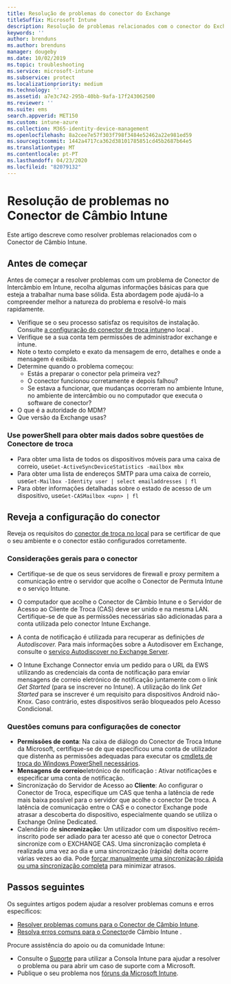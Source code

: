 ```yaml
---
title: Resolução de problemas do conector do Exchange
titleSuffix: Microsoft Intune
description: Resolução de problemas relacionados com o conector do Exchange no local do Intune.
keywords: ''
author: brenduns
ms.author: brenduns
manager: dougeby
ms.date: 10/02/2019
ms.topic: troubleshooting
ms.service: microsoft-intune
ms.subservice: protect
ms.localizationpriority: medium
ms.technology: ''
ms.assetid: a7e3c742-295b-40bb-9afa-17f243062500
ms.reviewer: ''
ms.suite: ems
search.appverid: MET150
ms.custom: intune-azure
ms.collection: M365-identity-device-management
ms.openlocfilehash: 8a2cee7e57f303f798f3484e52462a22e981ed59
ms.sourcegitcommit: 1442a4717ca362d38101785851cd45b2687b64e5
ms.translationtype: MT
ms.contentlocale: pt-PT
ms.lasthandoff: 04/23/2020
ms.locfileid: "82079132"
---
```

# <a name="troubleshoot-the-intune-exchange-connector"></a>Resolução de problemas no Conector de Câmbio Intune

Este artigo descreve como resolver problemas relacionados com o Conector de Câmbio Intune.

## <a name="before-you-start"></a>Antes de começar

Antes de começar a resolver problemas com um problema de Conector de Intercâmbio em Intune, recolha algumas informações básicas para que esteja a trabalhar numa base sólida. Esta abordagem pode ajudá-lo a compreender melhor a natureza do problema e resolvê-lo mais rapidamente.

- Verifique se o seu processo satisfaz os requisitos de instalação. Consulte [a configuração do conector de troca intune](exchange-connector-install.md)no local .
- Verifique se a sua conta tem permissões de administrador exchange e intune.
- Note o texto completo e exato da mensagem de erro, detalhes e onde a mensagem é exibida.
- Determine quando o problema começou: 
  - Estás a preparar o conector pela primeira vez? 
  - O conector funcionou corretamente e depois falhou?
  - Se estava a funcionar, que mudanças ocorreram no ambiente Intune, no ambiente de intercâmbio ou no computador que executa o software de conector?
- O que é a autoridade do MDM?
- Que versão da Exchange usas?

### <a name="use-powershell-to-get-more-data-on-exchange-connector-issues"></a>Use powerShell para obter mais dados sobre questões de Conectore de troca

- Para obter uma lista de todos os dispositivos móveis para uma caixa de correio, use`Get-ActiveSyncDeviceStatistics -mailbox mbx`
- Para obter uma lista de endereços SMTP para uma caixa de correio, use`Get-Mailbox -Identity user | select emailaddresses | fl`
- Para obter informações detalhadas sobre o estado de acesso de um dispositivo, use`Get-CASMailbox <upn> | fl`

## <a name="review-the-connector-configuration"></a>Reveja a configuração do conector

Reveja os requisitos do [conector de troca no local](exchange-connector-install.md#intune-exchange-connector-requirements) para se certificar de que o seu ambiente e o conector estão configurados corretamente. 

### <a name="general-considerations-for-the-connector"></a>Considerações gerais para o conector

- Certifique-se de que os seus servidores de firewall e proxy permitem a comunicação entre o servidor que acolhe o Conector de Permuta Intune e o serviço Intune.

- O computador que acolhe o Conector de Câmbio Intune e o Servidor de Acesso ao Cliente de Troca (CAS) deve ser unido e na mesma LAN. Certifique-se de que as permissões necessárias são adicionadas para a conta utilizada pelo conector Intune Exchange.

- A conta de notificação é utilizada para recuperar as definições *de Autodiscover.* Para mais informações sobre a Autodisover em Exchange, consulte o [serviço Autodiscover no Exchange Server](https://docs.microsoft.com/exchange/architecture/client-access/autodiscover?view=exchserver-2016).

- O Intune Exchange Connector envia um pedido para o URL da EWS utilizando as credenciais da conta de notificação para enviar mensagens de correio eletrónico de notificação juntamente com o link *Get Started* (para se inscrever no Intune). A utilização do link *Get Started* para se inscrever é um requisito para dispositivos Android não-Knox. Caso contrário, estes dispositivos serão bloqueados pelo Acesso Condicional.

### <a name="common-issues-for-connector-configurations"></a>Questões comuns para configurações de conector

- **Permissões de conta**: Na caixa de diálogo do Conector de Troca Intune da Microsoft, certifique-se de que especificou uma conta de utilizador que distenha as permissões adequadas para executar os [cmdlets de troca do Windows PowerShell necessários](exchange-connector-install.md#exchange-cmdlet-requirements).
- **Mensagens de correio**eletrónico de notificação : Ativar notificações e especificar uma conta de notificação.
- Sincronização do Servidor de Acesso ao **Cliente**: Ao configurar o Conector de Troca, especifique um CAS que tenha a latência de rede mais baixa possível para o servidor que acolhe o conector De troca. A latência de comunicação entre o CAS e o conector Exchange pode atrasar a descoberta do dispositivo, especialmente quando se utiliza o Exchange Online Dedicated.
- Calendário de **sincronização**: Um utilizador com um dispositivo recém-inscrito pode ser adiado para ter acesso até que o conector Detroca sincronize com o EXCHANGE CAS. Uma sincronização completa é realizada uma vez ao dia e uma sincronização (rápida) delta ocorre várias vezes ao dia. Pode [forçar manualmente uma sincronização rápida ou uma sincronização completa](exchange-connector-install.md#manually-force-a-quick-sync-or-full-sync) para minimizar atrasos.

## <a name="next-steps"></a>Passos seguintes
Os seguintes artigos podem ajudar a resolver problemas comuns e erros específicos:

- [Resolver problemas comuns para o Conector de Câmbio Intune](troubleshoot-exchange-connector-common-problems.md).
- [Resolva erros comuns para o Conector](troubleshoot-exchange-connector-common-errors.md)de Câmbio Intune .

Procure assistência do apoio ou da comunidade Intune:

- Consulte o [Suporte](../fundamentals/get-support.md) para utilizar a Consola Intune para ajudar a resolver o problema ou para abrir um caso de suporte com a Microsoft. 
- Publique o seu problema nos [fóruns da Microsoft Intune](https://social.technet.microsoft.com/Forums/en-US/home?forum=microsoftintuneprod).  
